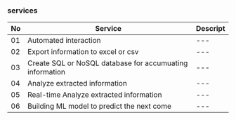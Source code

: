### services
|No|Service|Descript|
|---|---|---|
|01|Automated interaction|---|
|02|Export information to excel or csv|---|
|03|Create SQL or NoSQL database for accumuating information|---|
|04|Analyze extracted information|---|
|05|Real-time Analyze extracted information|---|
|06|Building ML model to predict the next come|---|
